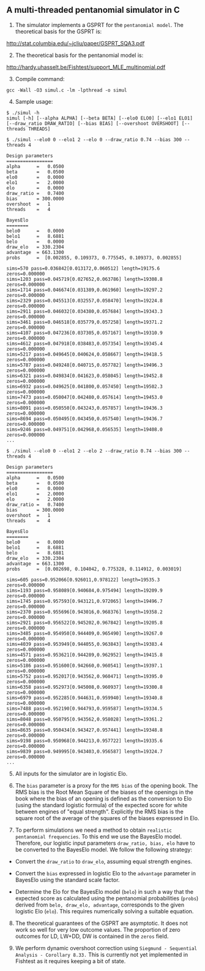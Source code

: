 ## A multi-threaded pentanomial simulator in C

1. The simulator implements a GSPRT for the `pentanomial model`.
The theoretical basis for the GSPRT is:

http://stat.columbia.edu/~jcliu/paper/GSPRT_SQA3.pdf

2. The theoretical basis for the pentanomial model is:

http://hardy.uhasselt.be/Fishtest/support_MLE_multinomial.pdf

3. Compile command:

```gcc -Wall -O3 simul.c -lm -lpthread -o simul```

4. Sample usage:

```
$ ./simul -h
simul [-h] [--alpha ALPHA] [--beta BETA] [--elo0 ELO0] [--elo1 ELO1] [--draw_ratio DRAW_RATIO] [--bias BIAS] [--overshoot OVERSHOOT] [--threads THREADS]

$ ./simul --elo0 0 --elo1 2 --elo 0 --draw_ratio 0.74 --bias 300 --threads 4

Design parameters
=================
alpha      =   0.0500
beta       =   0.0500
elo0       =   0.0000
elo1       =   2.0000
elo        =   0.0000
draw_ratio =   0.7400
bias       = 300.0000
overshoot  =   1
threads    =   4

BayesElo
========
belo0      =   0.0000
belo1      =   8.6881
belo       =   0.0000
draw_elo   = 330.2304
advantage  = 663.1300
probs      =  [0.002855, 0.109373, 0.775545, 0.109373, 0.002855]

sims=570 pass=0.036842[0.013172,0.060512] length=19175.6 zeros=0.000000
sims=1203 pass=0.045719[0.027652,0.063786] length=19308.8 zeros=0.000000
sims=1714 pass=0.046674[0.031389,0.061960] length=19297.2 zeros=0.000000
sims=2329 pass=0.045513[0.032557,0.058470] length=19224.8 zeros=0.000000
sims=2911 pass=0.046032[0.034380,0.057684] length=19343.3 zeros=0.000000
sims=3461 pass=0.046518[0.035779,0.057258] length=19371.2 zeros=0.000000
sims=4107 pass=0.047236[0.037305,0.057167] length=19310.9 zeros=0.000000
sims=4612 pass=0.047918[0.038483,0.057354] length=19345.4 zeros=0.000000
sims=5217 pass=0.049645[0.040624,0.058667] length=19418.5 zeros=0.000000
sims=5787 pass=0.049248[0.040715,0.057782] length=19496.3 zeros=0.000000
sims=6321 pass=0.049834[0.041623,0.058045] length=19452.8 zeros=0.000000
sims=6932 pass=0.049625[0.041800,0.057450] length=19502.3 zeros=0.000000
sims=7473 pass=0.050047[0.042480,0.057614] length=19453.0 zeros=0.000000
sims=8091 pass=0.050550[0.043243,0.057857] length=19436.3 zeros=0.000000
sims=8694 pass=0.050495[0.043450,0.057540] length=19436.7 zeros=0.000000
sims=9246 pass=0.049751[0.042968,0.056535] length=19408.0 zeros=0.000000
...

$ ./simul --elo0 0 --elo1 2 --elo 2 --draw_ratio 0.74 --bias 300 --threads 4

Design parameters
=================
alpha      =   0.0500
beta       =   0.0500
elo0       =   0.0000
elo1       =   2.0000
elo        =   2.0000
draw_ratio =   0.7400
bias       = 300.0000
overshoot  =   1
threads    =   4

BayesElo
========
belo0      =   0.0000
belo1      =   8.6881
belo       =   8.6881
draw_elo   = 330.2304
advantage  = 663.1300
probs      =  [0.002698, 0.104042, 0.775328, 0.114912, 0.003019]

sims=605 pass=0.952066[0.926011,0.978122] length=19535.3 zeros=0.000000
sims=1193 pass=0.958089[0.940684,0.975494] length=19209.9 zeros=0.000000
sims=1745 pass=0.957593[0.943121,0.972065] length=19496.7 zeros=0.000000
sims=2370 pass=0.955696[0.943016,0.968376] length=19358.2 zeros=0.000000
sims=2921 pass=0.956522[0.945202,0.967842] length=19205.8 zeros=0.000000
sims=3485 pass=0.954950[0.944409,0.965490] length=19267.0 zeros=0.000000
sims=4039 pass=0.953949[0.944055,0.963843] length=19383.4 zeros=0.000000
sims=4571 pass=0.953621[0.944289,0.962952] length=19415.8 zeros=0.000000
sims=5186 pass=0.951600[0.942660,0.960541] length=19397.1 zeros=0.000000
sims=5752 pass=0.952017[0.943562,0.960471] length=19395.0 zeros=0.000000
sims=6358 pass=0.952973[0.945008,0.960937] length=19300.8 zeros=0.000000
sims=6979 pass=0.952285[0.944631,0.959940] length=19340.8 zeros=0.000000
sims=7488 pass=0.952190[0.944793,0.959587] length=19334.5 zeros=0.000000
sims=8048 pass=0.950795[0.943562,0.958028] length=19361.2 zeros=0.000000
sims=8635 pass=0.950434[0.943427,0.957441] length=19348.8 zeros=0.000000
sims=9198 pass=0.950968[0.944213,0.957722] length=19335.6 zeros=0.000000
sims=9839 pass=0.949995[0.943403,0.956587] length=19324.7 zeros=0.000000
...
```
5. All inputs for the simulator are in logistic Elo.

6. The `bias` parameter is a proxy for the `RMS bias` of the opening book.
The RMS bias is the Root Mean Square of the biases of the openings in
the book where the bias of an opening is defined as the conversion to
Elo (using the standard logistic formula) of the expected score for
white between engines of "equal strength". Explicitly the RMS bias is
the square root of the average of the squares of the biases expressed
in Elo.

7. To perform simulations we need a method to obtain `realistic
pentanomial frequencies`. To this end we use the BayesElo
model. Therefore, our logistic input parameters `draw_ratio, bias,
elo` have to be converted to the BayesElo model. We follow the
following strategy:

  * Convert the `draw_ratio` to `draw_elo`, assuming equal strength
engines.

  * Convert the `bias` expressed in logistic Elo to the `advantage`
parameter in BayesElo using the standard scale factor. 

  * Determine the Elo for the BayesElo model (`belo`) in such a way
that the expected score as calculated using the pentanomial
probabilities (`probs`) derived from `belo, draw_elo, advantage`,
corresponds to the given logistic Elo (`elo`). This requires
numerically solving a suitable equation.

8. The theoretical guarantees of the GSPRT are asymptotic.
It does not work so well for very low outcome values.
The proportion of zero outcomes for LD, LW+DD, DW is contained in the
`zeros` field.

9. We perform dynamic overshoot correction using `Siegmund -
Sequential Analysis - Corollary 8.33.` This is currently not yet
implemented in Fishtest as it requires keeping a bit of state.